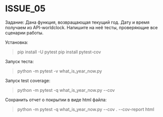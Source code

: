 # ISSUE_05
Задание: Дана функция, возвращающая текущий год. Дату и время получаем из API-worldclock.
Напишите на неё тесты, проверяющие все сценарии работы.

Установка:
>pip install -U pytest
>pip install pytest-cov

Запуск теста:
>python -m pytest -v what_is_year_now.py

Запуск test coverage:
>python -m pytest -q what_is_year_now.py --cov

Сохранить отчет о покрытии в виде html файла:
>python -m pytest -q what_is_year_now.py --cov . --cov-report html
